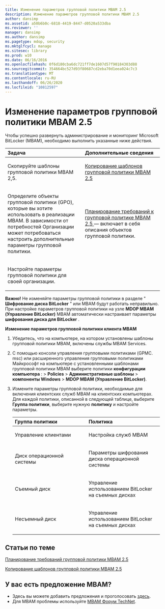 ```yaml
---
title: Изменение параметров групповой политики MBAM 2.5
description: Изменение параметров групповой политики MBAM 2.5
author: dansimp
ms.assetid: a50b6b0c-6818-4419-8447-d0520a533dba
ms.reviewer: ''
manager: dansimp
ms.author: dansimp
ms.pagetype: mdop, security
ms.mktglfcycl: manage
ms.sitesec: library
ms.prod: w10
ms.date: 06/16/2016
ms.openlocfilehash: 0f6d180cba6dc721ff7de1607d57f90184303d88
ms.sourcegitcommit: 354664bc527d93f80687cd2eba70d1eea024c7c3
ms.translationtype: MT
ms.contentlocale: ru-RU
ms.lasthandoff: 06/26/2020
ms.locfileid: "10812597"
---
```

# Изменение параметров групповой политики MBAM 2.5


Чтобы успешно развернуть администрирование и мониторинг Microsoft BitLocker (MBAM), необходимо выполнить указанные ниже действия.

<table>
<colgroup>
<col width="50%" />
<col width="50%" />
</colgroup>
<thead>
<tr class="header">
<th align="left">Задача</th>
<th align="left">Дополнительные сведения</th>
</tr>
</thead>
<tbody>
<tr class="odd">
<td align="left"><p>Скопируйте шаблоны групповой политики MBAM 2,5.</p></td>
<td align="left"><p><a href="copying-the-mbam-25-group-policy-templates.md" data-raw-source="[Copying the MBAM 2.5 Group Policy Templates](copying-the-mbam-25-group-policy-templates.md)">Копирование шаблонов групповой политики MBAM 2.5</a></p></td>
</tr>
<tr class="even">
<td align="left"><p>Определите объекты групповой политики (GPO), которые вы хотите использовать в реализации MBAM. В зависимости от потребностей Организации может потребоваться настроить дополнительные параметры групповой политики.</p></td>
<td align="left"><p><a href="planning-for-mbam-25-group-policy-requirements.md" data-raw-source="[Planning for MBAM 2.5 Group Policy Requirements](planning-for-mbam-25-group-policy-requirements.md)">Планирование требований к групповой политике MBAM 2,5 </a> — включает в себя описания объектов групповой политики.</p></td>
</tr>
<tr class="odd">
<td align="left"><p>Настройте параметры групповой политики для своей организации.</p></td>
<td align="left"><p></p></td>
</tr>
</tbody>
</table>

 

**Важно!**  Не изменяйте параметры групповой политики в разделе " **Шифрование диска BitLocker** " или MBAM будут работать неправильно. При настройке параметров групповой политики на узле **MDOP MBAM (Управление BitLocker)** MBAM автоматически настраивает параметры **шифрования диска для BitLocker** .

 

**Изменение параметров групповой политики клиента MBAM**

1.  Убедитесь, что на компьютере, на котором установлены шаблоны групповой политики MBAM, включены службы MBAM Services.

2.  С помощью консоли управления групповыми политиками (GPMC. msc) или расширенного управления групповыми политиками Майкрософт на компьютере с установленными шаблонами групповой политики MBAM выберите политики **конфигурации компьютера** : &gt; **Policies** &gt; **Административные шаблоны** &gt; **компоненты Windows** &gt; **MDOP MBAM (Управление BitLocker)**.

3.  Измените параметры групповой политики, необходимые для включения клиентских служб MBAM на клиентских компьютерах. Для каждой политики, описанной в следующей таблице, выберите **Группа политики**, выберите нужную **политику** и настройте параметры.

    <table>
    <colgroup>
    <col width="50%" />
    <col width="50%" />
    </colgroup>
    <thead>
    <tr class="header">
    <th align="left">Группа политики</th>
    <th align="left">Политика</th>
    </tr>
    </thead>
    <tbody>
    <tr class="odd">
    <td align="left"><p>Управление клиентами</p></td>
    <td align="left"><p>Настройка служб MBAM</p></td>
    </tr>
    <tr class="even">
    <td align="left"><p>Диск операционной системы</p></td>
    <td align="left"><p>Параметры шифрования диска операционной системы</p></td>
    </tr>
    <tr class="odd">
    <td align="left"><p>Съемный диск</p></td>
    <td align="left"><p>Управление использованием BitLocker на съемных дисках</p></td>
    </tr>
    <tr class="even">
    <td align="left"><p>Несъемный диск</p></td>
    <td align="left"><p>Управление использованием BitLocker на съемных дисках</p></td>
    </tr>
    </tbody>
    </table>

     

## Статьи по теме


[Планирование требований групповой политики MBAM 2.5](planning-for-mbam-25-group-policy-requirements.md)

[Копирование шаблонов групповой политики MBAM 2.5](copying-the-mbam-25-group-policy-templates.md)

 
## У вас есть предложение MBAM?
- Здесь вы можете добавить предложения и проголосовать [здесь](http://mbam.uservoice.com/forums/268571-microsoft-bitlocker-administration-and-monitoring). 
- Для MBAM проблемы используйте [MBAM Форум TechNet](https://social.technet.microsoft.com/Forums/home?forum=mdopmbam).
 





